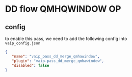 <!--  Copyright (C) 2023 – 2024 Advanced Micro Devices, Inc. All rights reserved.
    Licensed under the Apache License, Version 2.0 (the "License");
    you may not use this file except in compliance with the License.
    You may obtain a copy of the License at

    http://www.apache.org/licenses/LICENSE-2.0

    Unless required by applicable law or agreed to in writing, software
    distributed under the License is distributed on an "AS IS" BASIS,
    WITHOUT WARRANTIES OR CONDITIONS OF ANY KIND, either express or implied.
    See the License for the specific language governing permissions and
    limitations under the License. -->
# DD flow QMHQWINDOW OP


## config

to enable this pass, we need to add the following config into `vaip_config.json`

```json
{
   "name": "vaip_pass_dd_merge_qmhawindow",
   "plugin": "vaip-pass_dd_merge_qmhawindow",
   "disabled": false
}
```
